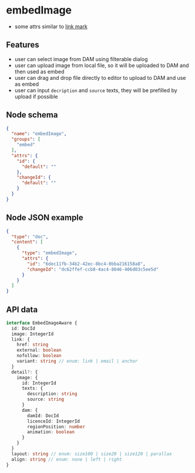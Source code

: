# embedImage

- some attrs similar to [link mark](/editor/marks/link/)

## Features
- user can select image from DAM using filterable dialog
- user can upload image from local file, so it will be uploaded to DAM and then used as embed
- user can drag and drop file directly to editor to upload to DAM and use as embed
- user can input `decription` and `source` texts, they will be prefilled by upload if possible

## Node schema

```json
{
  "name": "embedImage",
  "groups": [
    "embed"
  ],
  "attrs": {
    "id": {
      "default": ""
    },
    "changeId": {
      "default": ""
    }
  }
}
```

## Node JSON example

```json
{
  "type": "doc",
  "content": [
    {
      "type": "embedImage",
      "attrs": {
        "id": "6dec11fb-34b2-42ec-8bc4-0bba216158a8",
        "changeId": "dc62ffef-ccb8-4ac4-8046-406d03c5ee5d"
      }
    }
  ]
}
```

## API data

```ts
interface EmbedImageAware {
  id: DocId
  image: IntegerId
  link: {
    href: string
    external: boolean
    nofollow: boolean
    variant: string // enum: link | email | anchor
  }
  detail?: {
    image: {
      id: IntegerId
      texts: {
        description: string
        source: string
      }
      dam: {
        damId: DocId
        licenceId: IntegerId
        regionPosition: number
        animation: boolean
      }
    }
  }
  layout: string // enum: size100 | size20 | size120 | parallax
  align: string // enum: none | left | right
}
```
